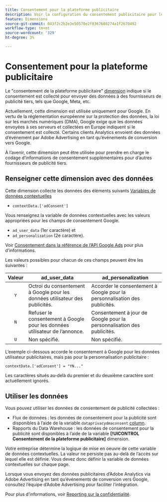 ```yaml
---
title: Consentement pour la plateforme publicitaire
description: Voir la configuration du consentement publicitaire pour les fournisseurs tiers.
feature: Dimensions
source-git-commit: 043f2c2b2e3e50570e2f0367680274a1f2670492
workflow-type: tm+mt
source-wordcount: '329'
ht-degree: 3%

---
```


# Consentement pour la plateforme publicitaire

Le &quot;consentement de la plateforme publicitaire&quot; [dimension](overview.md) indique si le consentement est collecté pour envoyer des données à des fournisseurs de publicité tiers, tels que Google, Meta, etc.

Actuellement, cette dimension est utilisée uniquement pour Google. En vertu de la réglementation européenne sur la protection des données, la loi sur les marchés numériques (DMA), Google exige que les données envoyées à ses serveurs et collectées en Europe indiquent si le consentement est collecté. Certains clients Analytics envoient des données d’événement par Adobe Advertising en tant qu’événements de conversion vers Google.

À l’avenir, cette dimension peut être utilisée pour prendre en charge le codage d’informations de consentement supplémentaires pour d’autres fournisseurs de publicité tiers.

## Renseigner cette dimension avec des données

Cette dimension collecte les données des éléments suivants [Variables de données contextuelles](/help/implement/vars/page-vars/contextdata.md)

* `contextData.['adConsent']`

Vous renseignez la variable de données contextuelles avec les valeurs appropriées pour les champs de consentement Google.

* `ad_user_data` (1er caractère) et
* `ad_personalization` (2e caractère).

Voir [Consentement dans la référence de l’API Google Ads](https://developers.google.com/google-ads/api/reference/rpc/v15/Consent) pour plus d’informations.

Les valeurs possibles pour chacun de ces champs peuvent être les suivantes :

| Valeur | ad_user_data | ad_personalization |
|:-:|---|---|
| `Y` | Octroi du consentement à Google pour les données utilisateur des publicités. | Accorder le consentement à Google pour la personnalisation des publicités. |
| `N` | Refuser le consentement à Google pour les données utilisateur de l’annonce. | Consentement à jour de Google pour la personnalisation des publicités. |
| `U` | Non spécifié. | Non spécifié. |

L’exemple ci-dessous accorde le consentement à Google pour les données utilisateur publicitaires, mais pas pour la personnalisation publicitaire :

```
contextData.['adConsent'] = "YN..."
```

Les caractères situés au-delà du premier et du deuxième caractère sont actuellement ignorés.

## Utiliser les données

Vous pouvez utiliser les données de consentement de publicité collectées :

* Flux de données : les données de consentement pour la publicité sont disponibles à l’aide de la variable `dataprivacydmaconsent` [column](/help/export/analytics-data-feed/c-df-contents/datafeeds-reference.md).
* Rapports du Data Warehouse : les données de consentement pour la publicité sont disponibles à l’aide de la variable **[!UICONTROL Consentement de la plateforme publicitaire]** dimension.

Votre entreprise détermine la logique de mise en oeuvre de cette variable de données contextuelles. La valeur ne persiste pas au-delà de l’accès sur lequel elle est définie. Vous devez donc définir la variable de données contextuelles sur chaque page.

Lorsque vous envoyez des données publicitaires d’Adobe Analytics via Adobe Advertising en tant qu’événements de conversion vers Google, consultez l’équipe d’Adobe Advertising pour faciliter l’intégration.

Pour plus d’informations, voir [Reporting sur la confidentialité](/help/admin/admin/c-manage-report-suites/c-edit-report-suites/privacy-reporting.md).
